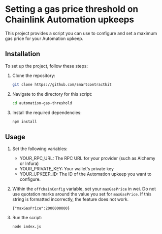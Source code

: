 # Setting a gas price threshold on Chainlink Automation upkeeps

This project provides a script you can use to configure and set a maximum gas price for your Automation upkeep. 

## Installation 
 
To set up the project, follow these steps:
 
1. Clone the repository:   
   ```bash     
   git clone https://github.com/smartcontractkit  
   ```    
1. Navigate to the directory for this script:  
   ```bash   
   cd automation-gas-threshold  
   ```
1. Install the required dependencies:    

   ```bash
   npm install
   ```

## Usage

1.  Set the following variables:

    - YOUR_RPC_URL: The RPC URL for your provider (such as Alchemy or Infura)
    - YOUR_PRIVATE_KEY: Your wallet's private key
    - YOUR_UPKEEP_ID: The ID of the Automation upkeep you want to configure.

1.  Within the `offchainConfig` variable, set your `maxGasPrice` in wei. Do not use
    quotation marks around the value you set for `maxGasPrice`. If this string
    is formatted incorrectly, the feature does not work.

    `{"maxGasPrice":2000000000}`

1. Run the script:
    ```bash
    node index.js
    ```
